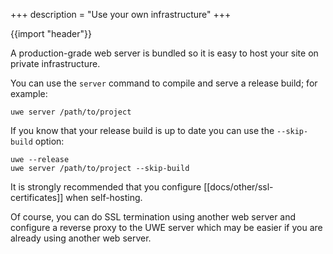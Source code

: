 +++
description = "Use your own infrastructure"
+++

{{import "header"}}

A production-grade web server is bundled so it is easy to host your site on private infrastructure.

You can use the `server` command to compile and serve a release build; for example:

```text
uwe server /path/to/project
```

If you know that your release build is up to date you can use the `--skip-build` option:

```text
uwe --release
uwe server /path/to/project --skip-build
```

It is strongly recommended that you configure [[docs/other/ssl-certificates]] when self-hosting.

Of course, you can do SSL termination using another web server and configure a reverse proxy to the UWE server which may be easier if you are already using another web server.

